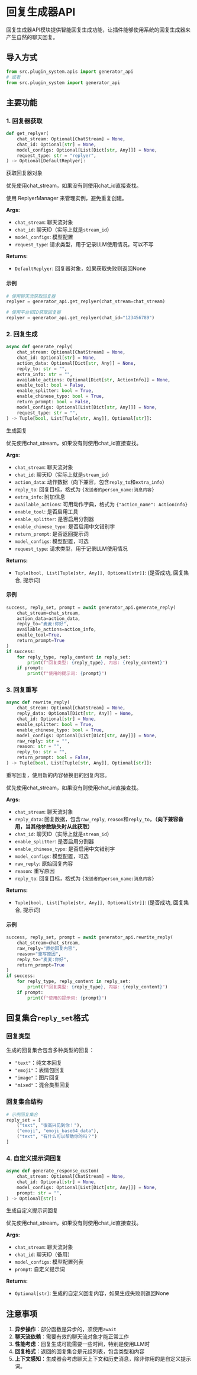 # 回复生成器API

回复生成器API模块提供智能回复生成功能，让插件能够使用系统的回复生成器来产生自然的聊天回复。

## 导入方式

```python
from src.plugin_system.apis import generator_api
# 或者
from src.plugin_system import generator_api
```

## 主要功能

### 1. 回复器获取
```python
def get_replyer(
    chat_stream: Optional[ChatStream] = None,
    chat_id: Optional[str] = None,
    model_configs: Optional[List[Dict[str, Any]]] = None,
    request_type: str = "replyer",
) -> Optional[DefaultReplyer]:
```
获取回复器对象

优先使用chat_stream，如果没有则使用chat_id直接查找。

使用 ReplyerManager 来管理实例，避免重复创建。

**Args:**
- `chat_stream`: 聊天流对象
- `chat_id`: 聊天ID（实际上就是`stream_id`）
- `model_configs`: 模型配置
- `request_type`: 请求类型，用于记录LLM使用情况，可以不写

**Returns:**
- `DefaultReplyer`: 回复器对象，如果获取失败则返回None

#### 示例
```python
# 使用聊天流获取回复器
replyer = generator_api.get_replyer(chat_stream=chat_stream)

# 使用平台和ID获取回复器
replyer = generator_api.get_replyer(chat_id="123456789")
```

### 2. 回复生成
```python
async def generate_reply(
    chat_stream: Optional[ChatStream] = None,
    chat_id: Optional[str] = None,
    action_data: Optional[Dict[str, Any]] = None,
    reply_to: str = "",
    extra_info: str = "",
    available_actions: Optional[Dict[str, ActionInfo]] = None,
    enable_tool: bool = False,
    enable_splitter: bool = True,
    enable_chinese_typo: bool = True,
    return_prompt: bool = False,
    model_configs: Optional[List[Dict[str, Any]]] = None,
    request_type: str = "",
) -> Tuple[bool, List[Tuple[str, Any]], Optional[str]]:
```
生成回复

优先使用chat_stream，如果没有则使用chat_id直接查找。

**Args:**
- `chat_stream`: 聊天流对象
- `chat_id`: 聊天ID（实际上就是`stream_id`）
- `action_data`: 动作数据（向下兼容，包含`reply_to`和`extra_info`）
- `reply_to`: 回复目标，格式为 `{发送者的person_name:消息内容}`
- `extra_info`: 附加信息
- `available_actions`: 可用动作字典，格式为 `{"action_name": ActionInfo}`
- `enable_tool`: 是否启用工具
- `enable_splitter`: 是否启用分割器
- `enable_chinese_typo`: 是否启用中文错别字
- `return_prompt`: 是否返回提示词
- `model_configs`: 模型配置，可选
- `request_type`: 请求类型，用于记录LLM使用情况

**Returns:**
- `Tuple[bool, List[Tuple[str, Any]], Optional[str]]`: (是否成功, 回复集合, 提示词)

#### 示例
```python
success, reply_set, prompt = await generator_api.generate_reply(
    chat_stream=chat_stream,
    action_data=action_data,
    reply_to="麦麦:你好",
    available_actions=action_info,
    enable_tool=True,
    return_prompt=True
)
if success:
    for reply_type, reply_content in reply_set:
        print(f"回复类型: {reply_type}, 内容: {reply_content}")
    if prompt:
        print(f"使用的提示词: {prompt}")
```

### 3. 回复重写
```python
async def rewrite_reply(
    chat_stream: Optional[ChatStream] = None,
    reply_data: Optional[Dict[str, Any]] = None,
    chat_id: Optional[str] = None,
    enable_splitter: bool = True,
    enable_chinese_typo: bool = True,
    model_configs: Optional[List[Dict[str, Any]]] = None,
    raw_reply: str = "",
    reason: str = "",
    reply_to: str = "",
    return_prompt: bool = False,
) -> Tuple[bool, List[Tuple[str, Any]], Optional[str]]:
```
重写回复，使用新的内容替换旧的回复内容。

优先使用chat_stream，如果没有则使用chat_id直接查找。

**Args:**
- `chat_stream`: 聊天流对象
- `reply_data`: 回复数据，包含`raw_reply`, `reason`和`reply_to`，**（向下兼容备用，当其他参数缺失时从此获取）**
- `chat_id`: 聊天ID（实际上就是`stream_id`）
- `enable_splitter`: 是否启用分割器
- `enable_chinese_typo`: 是否启用中文错别字
- `model_configs`: 模型配置，可选
- `raw_reply`: 原始回复内容
- `reason`: 重写原因
- `reply_to`: 回复目标，格式为 `{发送者的person_name:消息内容}`

**Returns:**
- `Tuple[bool, List[Tuple[str, Any]], Optional[str]]`: (是否成功, 回复集合, 提示词)

#### 示例
```python
success, reply_set, prompt = await generator_api.rewrite_reply(
    chat_stream=chat_stream,
    raw_reply="原始回复内容",
    reason="重写原因",
    reply_to="麦麦:你好",
    return_prompt=True
)
if success:
    for reply_type, reply_content in reply_set:
        print(f"回复类型: {reply_type}, 内容: {reply_content}")
    if prompt:
        print(f"使用的提示词: {prompt}")
```

## 回复集合`reply_set`格式

### 回复类型
生成的回复集合包含多种类型的回复：

- `"text"`：纯文本回复
- `"emoji"`：表情包回复
- `"image"`：图片回复
- `"mixed"`：混合类型回复

### 回复集合结构
```python
# 示例回复集合
reply_set = [
    ("text", "很高兴见到你！"),
    ("emoji", "emoji_base64_data"),
    ("text", "有什么可以帮助你的吗？")
]
```

### 4. 自定义提示词回复
```python
async def generate_response_custom(
    chat_stream: Optional[ChatStream] = None,
    chat_id: Optional[str] = None,
    model_configs: Optional[List[Dict[str, Any]]] = None,
    prompt: str = "",
) -> Optional[str]:
```
生成自定义提示词回复

优先使用chat_stream，如果没有则使用chat_id直接查找。

**Args:**
- `chat_stream`: 聊天流对象
- `chat_id`: 聊天ID（备用）
- `model_configs`: 模型配置列表
- `prompt`: 自定义提示词

**Returns:**
- `Optional[str]`: 生成的自定义回复内容，如果生成失败则返回None

## 注意事项

1. **异步操作**：部分函数是异步的，须使用`await`
2. **聊天流依赖**：需要有效的聊天流对象才能正常工作
3. **性能考虑**：回复生成可能需要一些时间，特别是使用LLM时
4. **回复格式**：返回的回复集合是元组列表，包含类型和内容
5. **上下文感知**：生成器会考虑聊天上下文和历史消息，除非你用的是自定义提示词。